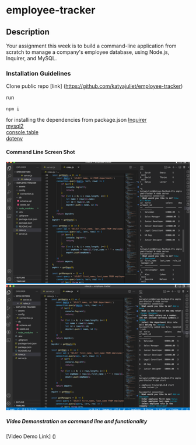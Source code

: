# employee-tracker

## Description
Your assignment this week is to build a command-line application from scratch to manage a company's employee database, using Node.js, Inquirer, and MySQL.

### Installation Guidelines
Clone public repo [link] (https://github.com/katyajuliet/employee-tracker)

run
```
npm i
```
for installing the dependencies from package.json
[Inquirer](https://www.npmjs.com/package/inquirer) <br>
[mysql2](https://www.npmjs.com/package/mysql2) <br>
[console.table](https://www.npmjs.com/package/console.table) <br>
[dotenv](https://www.npmjs.com/package/dotenv) 

#### Command Line Screen Shot
![screenshot](./assets/Screenshot.png)
![screenshot](./assets/Screenshot2.png)

##### Video Demonstration on command line and functionality
[Video Demo Link] ()

